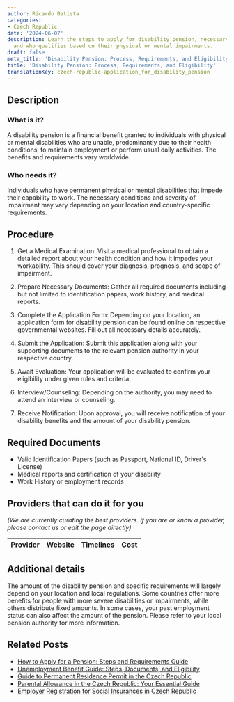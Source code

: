 ```yaml
---
author: Ricardo Batista
categories:
- Czech Republic
date: '2024-06-07'
description: Learn the steps to apply for disability pension, necessary documents,
  and who qualifies based on their physical or mental impairments.
draft: false
meta_title: 'Disability Pension: Process, Requirements, and Eligibility'
title: 'Disability Pension: Process, Requirements, and Eligibility'
translationKey: czech-republic-application_for_disability_pension
---
```


## Description
### What is it?
A disability pension is a financial benefit granted to individuals with physical or mental disabilities who are unable, predominantly due to their health conditions, to maintain employment or perform usual daily activities. The benefits and requirements vary worldwide.

### Who needs it?
Individuals who have permanent physical or mental disabilities that impede their capability to work. The necessary conditions and severity of impairment may vary depending on your location and country-specific requirements.

## Procedure

1. Get a Medical Examination: Visit a medical professional to obtain a detailed report about your health condition and how it impedes your workability. This should cover your diagnosis, prognosis, and scope of impairment.

2. Prepare Necessary Documents: Gather all required documents including but not limited to identification papers, work history, and medical reports.

3. Complete the Application Form: Depending on your location, an application form for disability pension can be found online on respective governmental websites. Fill out all necessary details accurately.

4. Submit the Application: Submit this application along with your supporting documents to the relevant pension authority in your respective country.

5. Await Evaluation: Your application will be evaluated to confirm your eligibility under given rules and criteria.

6. Interview/Counseling: Depending on the authority, you may need to attend an interview or counseling.

7. Receive Notification: Upon approval, you will receive notification of your disability benefits and the amount of your disability pension.

## Required Documents

- Valid Identification Papers (such as Passport, National ID, Driver's License)
- Medical reports and certification of your disability
- Work History or employment records

## Providers that can do it for you

_(We are currently curating the best providers. If you are or know a provider, please contact us or edit the page directly)_

| Provider        |     Website     |     Timelines    |       Cost      |
| --------------- | --------------- |  :-------------: | :-------------: |

## Additional details

The amount of the disability pension and specific requirements will largely depend on your location and local regulations. Some countries offer more benefits for people with more severe disabilities or impairments, while others distribute fixed amounts. In some cases, your past employment status can also affect the amount of the pension. Please refer to your local pension authority for more information.


## Related Posts

- [How to Apply for a Pension: Steps and Requirements Guide](https://tramitit.com/guides/czech-republic/application_for_pension/)
- [Unemployment Benefit Guide: Steps, Documents, and Eligibility](https://tramitit.com/guides/czech-republic/application_for_unemployment_benefit/)
- [Guide to Permanent Residence Permit in the Czech Republic](https://tramitit.com/guides/czech-republic/application_for_permanent_residence_permit/)
- [Parental Allowance in the Czech Republic: Your Essential Guide](https://tramitit.com/guides/czech-republic/application_for_parental_allowance/)
- [Employer Registration for Social Insurances in Czech Republic](https://tramitit.com/guides/czech-republic/employer_registration_for_social_insurance/)